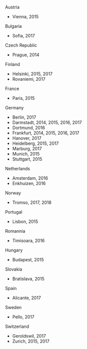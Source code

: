 Austria
- Vienna, 2015

Bulgaria
- Sofia, 2017

Czech Republic
- Prague, 2014

Finland
- Helsinki, 2015, 2017
- Rovaniemi, 2017

France
- Paris, 2015

Germany
- Berlin, 2017
- Darmstadt, 2014, 2015, 2016, 2017
- Dortmund, 2016
- Frankfurt, 2014, 2015, 2016, 2017
- Hanover, 2017
- Heidelberg, 2015, 2017
- Marburg, 2017
- Munich, 2015
- Stuttgart, 2015

Netherlands
- Amsterdam, 2016
- Enkhuizen, 2016

Norway
- Tromso, 2017, 2018

Portugal
- Lisbon, 2015

Romannia
- Timisoara, 2016

Hungary
- Budapest, 2015

Slovakia
- Bratislava, 2015

Spain
- Alicante, 2017

Sweden
- Pello, 2017

Switzerland
- Geroldswil, 2017
- Zurich, 2015, 2017

